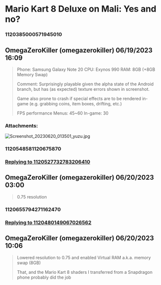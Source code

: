 # Mario Kart 8 Deluxe on Mali: Yes and no?
### 1120385000571945010
## OmegaZeroKiller (omegazerokiller) 06/19/2023 16:09 

> Phone: Samsung Galaxy Note 20
> CPU: Exynos 990
> RAM: 8GB (+8GB Memory Swap)
> 
> Comment: Surprisingly playable given the alpha state of the Android branch, but has (as expected) texture errors shown in screenshot.
> 
> Game also prone to crash if special effects are to be rendered in-game (e.g. grabbing coins, item boxes, drifting, etc.)
> 
> FPS performance
> Menus: 45~60
> In-game: 30
### Attachments: 
![Screenshot_20230620_013501_yuzu.jpg](https://yuzudiscordbackup.s3.us-west-2.amazonaws.com/files-media/1120385000571945010_Screenshot_20230620_013501_yuzu.jpg)

### 1120548581120675870
### [Replying to 1120527732783206410](#1120527732783206410)
## OmegaZeroKiller (omegazerokiller) 06/20/2023 03:00 

> 0.75 resolution

### 1120655794271162470
### [Replying to 1120480149067026562](#1120480149067026562)
## OmegaZeroKiller (omegazerokiller) 06/20/2023 10:06 

> Lowered resolution to 0.75 and enabled Virtual RAM a.k.a. memory swap (8GB)
> 
> That, and the Mario Kart 8 shaders I transferred from a Snapdragon phone probably did the job

